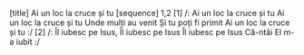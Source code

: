 [title] Ai un loc la cruce și tu
[sequence] 1,2
[1]
/: Ai un loc la cruce și tu
Ai un loc la cruce și tu
Unde mulți au venit
Și tu poți fi primit
Ai un loc la cruce și tu :/
[2]
/: Îl iubesc pe Isus,
Îl iubesc pe Isus
Îl iubesc pe Isus
Că-ntâi El m-a iubit :/

